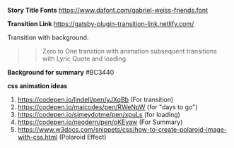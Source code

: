 **Story Title Fonts**
https://www.dafont.com/gabriel-weiss-friends.font

**Transition Link**
https://gatsby-plugin-transition-link.netlify.com/

Transition with background.

> > Zero to One transtion with animation
> > subsequent transitions with Lyric Quote and loading

**Background for summary**
#BC3440

**css animation ideas**

1. https://codepen.io/lindell/pen/yJXqBb (For transition)
2. https://codepen.io/maicodes/pen/RWeNpW (for "days to go")
3. https://codepen.io/simeydotme/pen/xpuLs (for loading)
4. https://codepen.io/neodern/pen/oKEyaw (For Summary)
5. https://www.w3docs.com/snippets/css/how-to-create-polaroid-image-with-css.html (Polaroid Effect)
